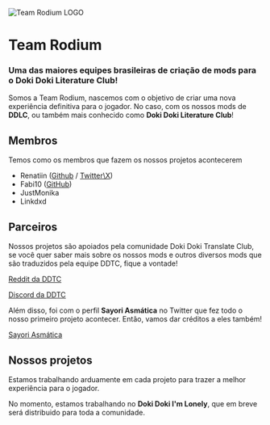 ![Team Rodium LOGO](https://media.discordapp.net/attachments/1222899032867864600/1225079032442257429/splash1-removebg-preview.png?ex=661fd2c2&is=660d5dc2&hm=5feae97321a83d998d9a9e9bcb7e451cadb367599fa6cf081a91ffa21414d970&=&format=webp&quality=lossless&width=732&height=412)
# Team Rodium
### Uma das maiores equipes brasileiras de criação de mods para o Doki Doki Literature Club!

Somos a Team Rodium, nascemos com o objetivo de criar uma nova experiência definitiva para o jogador. No caso, com os nossos mods de **DDLC**, ou também mais conhecido como **Doki Doki Literature Club**!


## Membros

Temos como os membros que fazem os nossos projetos acontecerem
* Renatiin ([Github](https://github.com/renato425) / [Twitter\X](https://x.com/acrolcsc))
* Fabi10 ([GitHub](https://github.com/Fabi10Radical))
* JustMonika
* Linkdxd


## Parceiros
Nossos projetos são apoiados pela comunidade Doki Doki Translate Club, se você quer saber mais sobre os nossos mods e outros diversos mods que são traduzidos pela equipe DDTC, fique a vontade!

[Reddit da DDTC](https://www.reddit.com/r/Doki_TranslationClub/)

[Discord da DDTC](https://discord.com/invite/dokidokitranslationclub)


Além disso, foi com o perfil **Sayori Asmática** no Twitter que fez todo o nosso primeiro projeto acontecer. Então, vamos dar créditos a eles também!

[Sayori Asmática](https://twitter.com/SayoriAsmatica)


## Nossos projetos

Estamos trabalhando arduamente em cada projeto para trazer a melhor experiência para o jogador.

No momento, estamos trabalhando no **Doki Doki I'm Lonely**, que em breve será distribuido para toda a comunidade.
